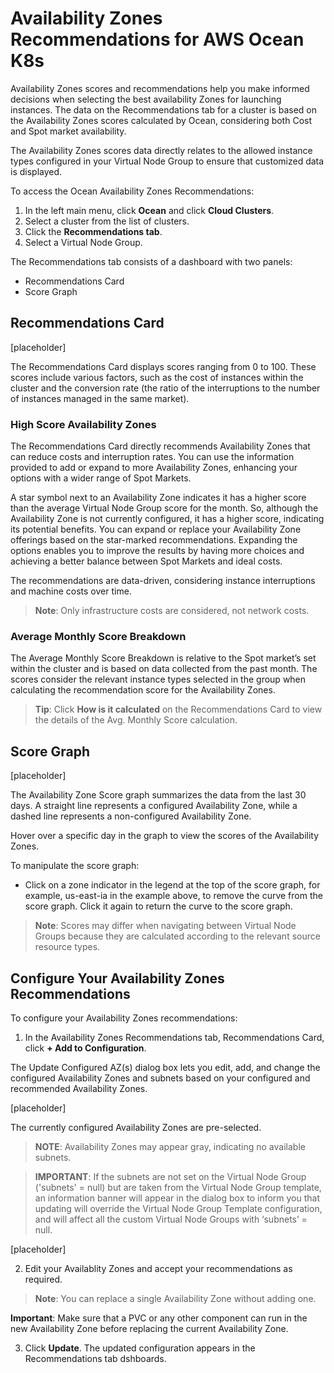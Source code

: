 <meta name=“robots” content=“noindex”>

#  Availability Zones Recommendations for AWS Ocean K8s

Availability Zones scores and recommendations help you make informed decisions when selecting the best availability Zones for launching instances. The data on the Recommendations tab for a cluster is based on the Availability Zones scores calculated by Ocean, considering both Cost and Spot market availability. 

The Availability Zones scores data directly relates to the allowed instance types configured in your Virtual Node Group to ensure that customized data is displayed.

To access the Ocean Availability Zones Recommendations:

1.  In the left main menu, click **Ocean** and click **Cloud Clusters**.
2.  Select a cluster from the list of clusters.
3.  Click the **Recommendations tab**.
4.  Select a Virtual Node Group.

The Recommendations tab consists of a dashboard with two panels:
*  Recommendations Card
*  Score Graph

##  Recommendations Card

[placeholder]

The Recommendations Card displays scores ranging from 0 to 100. These scores include various factors, such as the cost of instances within the cluster and the conversion rate (the ratio of the interruptions to the number of instances managed in the same market).

###  High Score Availability Zones

The Recommendations Card directly recommends Availability Zones that can reduce costs and interruption rates. You can use the information provided to add or expand to more Availability Zones, enhancing your options with a wider range of Spot Markets.

A star symbol next to an Availability Zone indicates it has a higher score than the average Virtual Node Group score for the month. So, although the Availability Zone is not currently configured, it has a higher score, indicating its potential benefits. You can expand or replace your Availability Zone offerings based on the star-marked recommendations. Expanding the options enables you to improve the results by having more choices and achieving a better balance between Spot Markets and ideal costs.

The recommendations are data-driven, considering instance interruptions and machine costs over time.

>**Note**: Only infrastructure costs are considered, not network costs.

###  Average Monthly Score Breakdown

The Average Monthly Score Breakdown is relative to the Spot market’s set within the cluster and is based on data collected from the past month. The scores consider the relevant instance types selected in the group when calculating the recommendation score for the Availability Zones.

>**Tip**: Click **How is it calculated** on the Recommendations Card to view the details of the Avg. Monthly Score calculation.

##  Score Graph

[placeholder]

The Availability Zone Score graph summarizes the data from the last 30 days. A straight line represents a configured Availability Zone, while a dashed line represents a non-configured Availability Zone. 

Hover over a specific day in the graph to view the scores of the Availability Zones.

To manipulate the score graph:

*  Click on a zone indicator in the legend at the top of the score graph, for example, us-east-ia  in the example above, to remove the curve from the score graph. Click it again to return the curve to the score graph. 

>**Note**: Scores may differ when navigating between Virtual Node Groups because they are calculated according to the relevant source resource types.

##  Configure Your Availability Zones Recommendations

To configure your Availability Zones recommendations:

1.  In the Availability Zones Recommendations tab, Recommendations Card, click **+ Add to Configuration**.

The Update Configured AZ(s) dialog box lets you edit, add, and change the configured Availability Zones and subnets based on your configured and recommended Availability Zones.

[placeholder]

The currently configured Availability Zones are pre-selected.

>**NOTE**: Availability Zones may appear gray, indicating no available subnets.

>**IMPORTANT**: If the subnets are not set on the Virtual Node Group ('subnets' = null) but are taken from the Virtual Node Group template, an information banner will appear in the dialog box to inform you that updating will override the Virtual Node Group Template configuration, and will affect all the custom Virtual Node Groups with ‘subnets’ = null.

[placeholder]

2.  Edit your Availablity Zones and accept your recommendations as required.

>**Note**: You can replace a single Availability Zone without adding one.

**Important**:   Make sure that a PVC or any other component can run in the new Availability Zone before replacing the current Availability Zone.

3.  Click **Update**. The updated configuration appears in the Recommendations tab dshboards.




